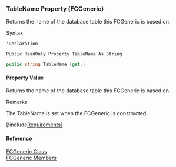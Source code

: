 ﻿### TableName Property (FCGeneric)

Returns the name of the database table this FCGeneric is based on.

Syntax

```vbnet
'Declaration

Public ReadOnly Property TableName As String
```

```csharp
public string TableName {get;}
```

#### Property Value

Returns the name of the database table this FCGeneric is based on.

Remarks

The TableName is set when the FCGeneric is constructed.

[!include[Requirements](../partials/requirements.md)]

#### Reference

[FCGeneric Class](fcSDK~FChoice.Foundation.FCGeneric.md)  
[FCGeneric Members](fcSDK~FChoice.Foundation.FCGeneric_members.md)